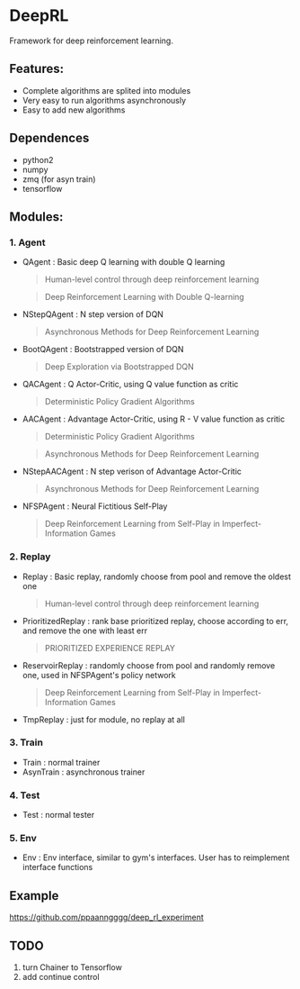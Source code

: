 # DeepRL

Framework for deep reinforcement learning.

## Features:

- Complete algorithms are splited into modules
- Very easy to run algorithms asynchronously
- Easy to add new algorithms

## Dependences
- python2
- numpy
- zmq (for asyn train)
- tensorflow

## Modules:

### 1\. Agent

- QAgent : Basic deep Q learning with double Q learning

  > Human-level control through deep reinforcement learning

  > Deep Reinforcement Learning with Double Q-learning

- NStepQAgent : N step version of DQN

  > Asynchronous Methods for Deep Reinforcement Learning

- BootQAgent : Bootstrapped version of DQN

  > Deep Exploration via Bootstrapped DQN

- QACAgent : Q Actor-Critic, using Q value function as critic

  > Deterministic Policy Gradient Algorithms

- AACAgent : Advantage Actor-Critic, using R - V value function as critic

  > Deterministic Policy Gradient Algorithms

  > Asynchronous Methods for Deep Reinforcement Learning

- NStepAACAgent : N step verison of Advantage Actor-Critic

  > Asynchronous Methods for Deep Reinforcement Learning

- NFSPAgent : Neural Fictitious Self-Play

  > Deep Reinforcement Learning from Self-Play in Imperfect-Information Games

### 2\. Replay

- Replay : Basic replay, randomly choose from pool and remove the oldest one

  > Human-level control through deep reinforcement learning

- PrioritizedReplay : rank base prioritized replay, choose according to err, and remove the one with least err

  > PRIORITIZED EXPERIENCE REPLAY

- ReservoirReplay : randomly choose from pool and randomly remove one, used in NFSPAgent's policy network

  > Deep Reinforcement Learning from Self-Play in Imperfect-Information Games

- TmpReplay : just for module, no replay at all

### 3\. Train

- Train : normal trainer
- AsynTrain : asynchronous trainer

### 4\. Test

- Test : normal tester

### 5\. Env

- Env : Env interface, similar to gym's interfaces. User has to reimplement interface functions

## Example

<https://github.com/ppaanngggg/deep_rl_experiment>

## TODO

1. turn Chainer to Tensorflow
2. add continue control
